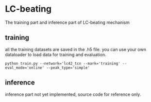 # LC-beating
The training part and inference part of LC-beating mechanism



## training
all the training datasets are saved in the .h5 file.
you can use your own dataloader to load data for training and evaluation.

```
python train.py --network='lc42_tcn --mark='training' --eval_mode='online' --peak_type='simple'
```


## inference
inference part not yet implemented, source code for reference only.